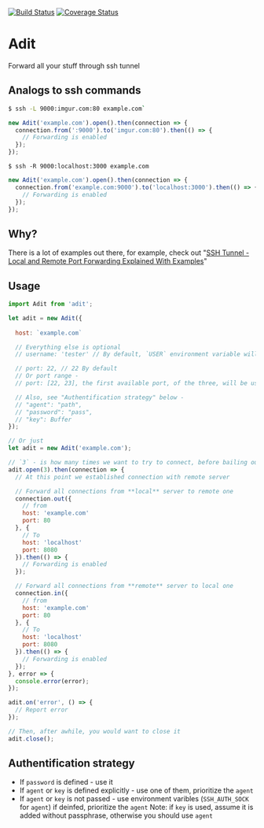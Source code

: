 [![Build Status](https://travis-ci.org/markelog/adit.svg?branch=master)](https://travis-ci.org/markelog/adit)
[![Coverage Status](https://coveralls.io/repos/github/markelog/adit/badge.svg?branch=master&t=CdowK8)](https://coveralls.io/github/SmartCode-Europa/ServiceOrderHub?branch=master)

Adit
========================

Forward all your stuff through ssh tunnel

## Analogs to ssh commands
```sh
$ ssh -L 9000:imgur.com:80 example.com`
```

```js
new Adit('example.com').open().then(connection => {
  connection.from(':9000').to('imgur.com:80').then(() => {
    // Forwarding is enabled
  });
});
```

`$ ssh -R 9000:localhost:3000 example.com`

```js
new Adit('example.com').open().then(connection => {
  connection.from('example.com:9000').to('localhost:3000').then(() => {
    // Forwarding is enabled
  });
});
```

## Why?
There is a lot of examples out there, for example, check out "[SSH Tunnel - Local and Remote Port Forwarding Explained With Examples](http://blog.trackets.com/2014/05/17/ssh-tunnel-local-and-remote-port-forwarding-explained-with-examples.html)"

## Usage

```js
import Adit from 'adit';

let adit = new Adit({
  
  host: `example.com`

  // Everything else is optional
  // username: 'tester' // By default, `USER` environment variable will be used

  // port: 22, // 22 By default
  // Or port range - 
  // port: [22, 23], the first available port, of the three, will be used

  // Also, see "Authentification strategy" below - 
  // "agent": "path",
  // "password": "pass",
  // "key": Buffer
});

// Or just
let adit = new Adit('example.com');

// `3` - is how many times we want to try to connect, before bailing out */
adit.open(3).then(connection => {
  // At this point we established connection with remote server

  // Forward all connections from **local** server to remote one
  connection.out({
    // from
    host: 'example.com'
    port: 80
  }, {
    // To
    host: 'localhost'
    port: 8080
  }).then(() => {
    // Forwarding is enabled
  });

  // Forward all connections from **remote** server to local one
  connection.in({
    // from
    host: 'example.com'
    port: 80
  }, {
    // To
    host: 'localhost'
    port: 8080
  }).then(() => {
    // Forwarding is enabled
  });
}, error => {
  console.error(error);
});

adit.on('error', () => {
  // Report error
});

// Then, after awhile, you would want to close it
adit.close();
```

## Authentification strategy
* If `password` is defined - use it
* If `agent` or `key` is defined explicitly - use one of them, prioritize the `agent`
* If `agent` or `key` is not passed - use environment varibles (`SSH_AUTH_SOCK` for `agent`) if deinfed, prioritize the `agent`
Note: if `key` is used, assume it is added without passphrase, otherwise you should use `agent`

